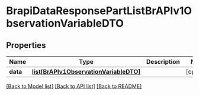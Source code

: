 # BrapiDataResponsePartListBrAPIv1ObservationVariableDTO

## Properties
Name | Type | Description | Notes
------------ | ------------- | ------------- | -------------
**data** | [**list[BrAPIv1ObservationVariableDTO]**](BrAPIv1ObservationVariableDTO.md) |  | [optional] 

[[Back to Model list]](../README.md#documentation-for-models) [[Back to API list]](../README.md#documentation-for-api-endpoints) [[Back to README]](../README.md)

